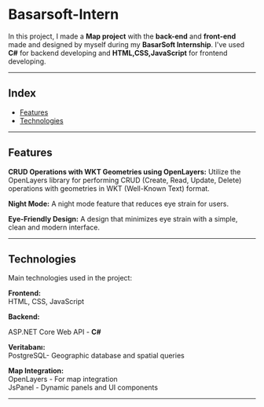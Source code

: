 # Basarsoft-Intern
In this project, I made a **Map project** with the **back-end** and **front-end** made and designed by myself during my **BasarSoft Internship**. I've used **C#** for backend developing and **HTML,CSS,JavaScript** for frontend developing.




---
## Index
- [Features](#features)
- [Technologies](#technologies)
---

## Features
**CRUD Operations with WKT Geometries using OpenLayers:** Utilize the OpenLayers library for performing CRUD (Create, Read, Update, Delete) operations with geometries in WKT (Well-Known Text) format.

**Night Mode:** A night mode feature that reduces eye strain for users.

**Eye-Friendly Design:** A design that minimizes eye strain with a simple, clean and modern interface.

---
## Technologies
Main technologies used in the project:
<br>

**Frontend:**
<br>
HTML, CSS, JavaScript
<br>

**Backend:**

ASP.NET Core Web API - **C#**
<br>

**Veritabanı:**
<br>
PostgreSQL- Geographic database and spatial queries
<br>

**Map Integration:**
<br>
OpenLayers - For map integration <br>
JsPanel - Dynamic panels and UI components

---
